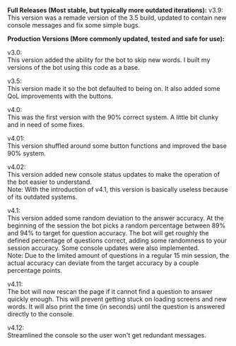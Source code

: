 **Full Releases (Most stable, but typically more outdated iterations):**
v3.9: <br />
This version was a remade version of the 3.5 build, updated to contain new console messages and fix some simple bugs.

**Production Versions (More commonly updated, tested and safe for use):**

v3.0: <br />
This version added the ability for the bot to skip new words. I built my versions of the bot using this code as a base. <br />

v3.5: <br />
This version made it so the bot defaulted to being on. It also added some QoL improvements with the buttons.  <br />

v4.0: <br />
This was the first version with the 90% correct system. A little bit clunky and in need of some fixes.  <br />

v4.01: <br />
This version shuffled around some button functions and improved the base 90% system. <br />

v4.02: <br />
This version added new console status updates to make the operation of the bot easier to understand. <br />
Note: With the introduction of v4.1, this version is basically useless because of its outdated systems. <br />

v4.1: <br />
This version added some random deviation to the answer accuracy. At the beginning of the session the bot picks a random percentage between 89% and 94% to target for question accuracy. The bot will get roughly the defined percentage of questions correct, adding some randomness to your session accuracy. Some console updates were also implemented. <br />
Note: Due to the limited amount of questions in a regular 15 min session, the actual accuracy can deviate from the target accuracy by a couple percentage points. <br />

v4.11: <br />
The bot will now rescan the page if it cannot find a question to answer quickly enough. This will prevent getting stuck on loading screens and new words. It will also print the time (in seconds) until the question is answered directly to the console. <br />

v4.12: <br />
Streamlined the console so the user won't get redundant messages. <br />
